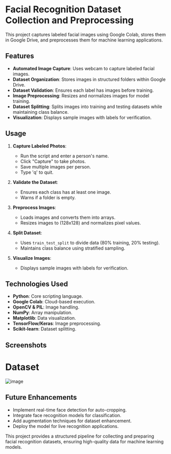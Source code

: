 # Facial Recognition Dataset Collection and Preprocessing

This project captures labeled facial images using Google Colab, stores them in Google Drive, and preprocesses them for machine learning applications.

## Features
- **Automated Image Capture**: Uses webcam to capture labeled facial images.
- **Dataset Organization**: Stores images in structured folders within Google Drive.
- **Dataset Validation**: Ensures each label has images before training.
- **Image Preprocessing**: Resizes and normalizes images for model training.
- **Dataset Splitting**: Splits images into training and testing datasets while maintaining class balance.
- **Visualization**: Displays sample images with labels for verification.



## Usage
1. **Capture Labeled Photos**:
   - Run the script and enter a person's name.
   - Click "Capture" to take photos.
   - Save multiple images per person.
   - Type 'q' to quit.

2. **Validate the Dataset**:
   - Ensures each class has at least one image.
   - Warns if a folder is empty.

3. **Preprocess Images**:
   - Loads images and converts them into arrays.
   - Resizes images to (128x128) and normalizes pixel values.

4. **Split Dataset**:
   - Uses `train_test_split` to divide data (80% training, 20% testing).
   - Maintains class balance using stratified sampling.

5. **Visualize Images**:
   - Displays sample images with labels for verification.

## Technologies Used
- **Python**: Core scripting language.
- **Google Colab**: Cloud-based execution.
- **OpenCV & PIL**: Image handling.
- **NumPy**: Array manipulation.
- **Matplotlib**: Data visualization.
- **TensorFlow/Keras**: Image preprocessing.
- **Scikit-learn**: Dataset splitting.

## Screenshots
# Dataset
![image](https://github.com/user-attachments/assets/4a468cd8-e2d3-44e2-9568-d12bcb97299b)


## Future Enhancements
- Implement real-time face detection for auto-cropping.
- Integrate face recognition models for classification.
- Add augmentation techniques for dataset enhancement.
- Deploy the model for live recognition applications.

This project provides a structured pipeline for collecting and preparing facial recognition datasets, ensuring high-quality data for machine learning models.


